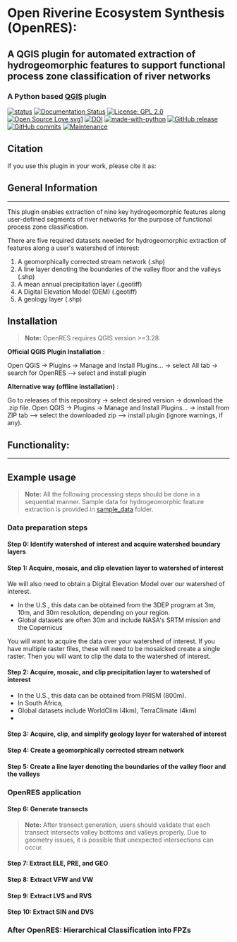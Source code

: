 # Open Riverine Ecosystem Synthesis (OpenRES): 
## A QGIS plugin for automated extraction of hydrogeomorphic features to support functional process zone classification of river networks

### A Python based [QGIS](https://qgis.org/en/site/index.html) plugin 
[![status]()]()
[![Documentation Status]()]()
[![License: GPL 2.0](https://img.shields.io/badge/License-GPL_2.0-green.svg)](https://opensource.org/licenses/gpl-license)
[![Open Source Love svg1](https://badges.frapsoft.com/os/v1/open-source.svg?v=103)](https://github.com/ellerbrock/open-source-badges/)
[![DOI]()]()
[![made-with-python](https://img.shields.io/badge/Made%20with-Python-ffd040.svg)](https://www.python.org/)
[![GitHub release]()]()
[![GitHub commits](https://img.shields.io/github/commits-since/jollygoodjacob/OpenRES)](https://GitHub.com/jollygoodjacob/OpenRES/commit/)
[![Maintenance](https://img.shields.io/badge/Maintained%3F-yes-green.svg)](https://GitHub.com/jollygoodjacob/OpenRES/graphs/commit-activity)

## Citation
If you use this plugin in your work, please cite it as:

## General Information
-------------------
This plugin enables extraction of nine key hydrogeomorphic features along user-defined segments of river networks for the purpose of functional process zone classification. 

There are five required datasets needed for hydrogeomorphic extraction of features along a user's watershed of interest:

1. A geomorphically corrected stream network (.shp)  
2. A line layer denoting the boundaries of the valley floor and the valleys (.shp)  
3. A mean annual precipitation layer (.geotiff)  
4. A Digital Elevation Model (DEM) (.geotiff)  
5. A geology layer (.shp) 

## Installation
> **__Note:__** OpenRES requires QGIS version >=3.28.

**Official QGIS Plugin Installation** :

Open QGIS -> Plugins -> Manage and Install Plugins... -> select All tab -> search for OpenRES --> select and install plugin

**Alternative way (offline installation)** :

Go to releases of this repository -> select desired version -> download the .zip file.
Open QGIS -> Plugins -> Manage and Install Plugins... -> install from ZIP tab --> select the downloaded zip --> install plugin (ignore warnings, if any).

## Functionality:
-----------------------------


## Example usage
> **__Note:__** All the following processing steps should be done in a sequential manner. Sample data for hydrogeomorphic feature extraction is provided in [sample_data](/sample_data/) folder.

### Data preparation steps

#### Step 0: Identify watershed of interest and acquire watershed boundary layers

#### Step 1: Acquire, mosaic, and clip elevation layer to watershed of interest
We will also need to obtain a Digital Elevation Model over our watershed of interest.

- In the U.S., this data can be obtained from the 3DEP program at 3m, 10m, and 30m resolution, depending on your region.
- Global datasets are often 30m and include NASA's SRTM mission and the Copernicus

You will want to acquire the data over your watershed of interest. If you have multiple raster files, these will need to be mosaicked create a single raster. Then you will want to clip the data to
the watershed of interest.

#### Step 2: Acquire, mosaic, and clip precipitation layer to watershed of interest

- In the U.S., this data can be obtained from PRISM (800m).
- In South Africa, 
- Global datasets include WorldClim (4km), TerraClimate (4km)
- 
#### Step 3: Acquire, clip, and simplify geology layer for watershed of interest

#### Step 4: Create a geomorphically corrected stream network

#### Step 5: Create a line layer denoting the boundaries of the valley floor and the valleys

### OpenRES application

#### Step 6: Generate transects

> **__Note:__** After transect generation, users should validate that each transect intersects valley bottoms and valleys properly. Due to geometry issues, it is possible that unexpected intersections can occur.

#### Step 7: Extract ELE, PRE, and GEO

#### Step 8: Extract VFW and VW

#### Step 9: Extract LVS and RVS

#### Step 10: Extract SIN and DVS

### After OpenRES: Hierarchical Classification into FPZs

